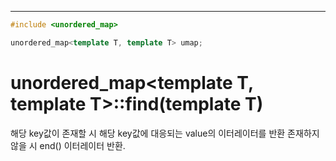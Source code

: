---
```cpp
#include <unordered_map>

unordered_map<template T, template T> umap;
```

# unordered_map<template T, template T>::find(template T)

해당 key값이 존재할 시 해당 key값에 대응되는 value의 이터레이터를 반환
존재하지 않을 시 end() 이터레이터 반환.
